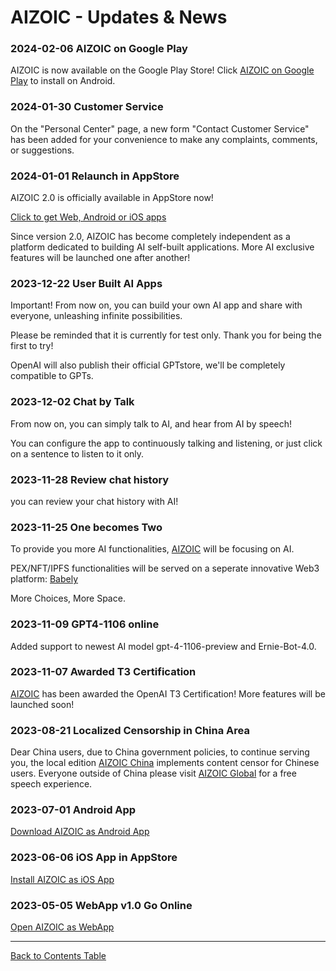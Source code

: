 # AIZOIC - Updates & News

### 2024-02-06 AIZOIC on Google Play

AIZOIC is now available on the Google Play Store! Click [AIZOIC on Google Play](https://gplay.aizoi.cc) to install on Android.

### 2024-01-30 Customer Service

On the "Personal Center" page, a new form "Contact Customer Service" has been added for your convenience to make any complaints, comments, or suggestions.

### 2024-01-01 Relaunch in AppStore

AIZOIC 2.0 is officially available in AppStore now!

[Click to get Web, Android or iOS apps](https://u.aizoi.cc/#/pages/user-resource)

Since version 2.0, AIZOIC has become completely independent as a platform dedicated to building AI self-built applications. More AI exclusive features will be launched one after another!

### 2023-12-22 User Built AI Apps

Important! From now on, you can build your own AI app and share with everyone, unleashing infinite possibilities.

Please be reminded that it is currently for test only. Thank you for being the first to try!

OpenAI will also publish their official GPTstore, we'll be completely compatible to GPTs.

### 2023-12-02 Chat by Talk

From now on, you can simply talk to AI, and hear from AI by speech!

You can configure the app to continuously talking and listening, or just click on a sentence to listen to it only.

### 2023-11-28 Review chat history

you can review your chat history with AI!

### 2023-11-25 One becomes Two

To provide you more AI functionalities, [AIZOIC](https://aizoi.cc) will be focusing on AI.

PEX/NFT/IPFS functionalities will be served on a seperate innovative Web3 platform: [Babely](https://babely.cc)

More Choices, More Space.

### 2023-11-09 GPT4-1106 online

Added support to newest AI model gpt-4-1106-preview and Ernie-Bot-4.0.

### 2023-11-07 Awarded T3 Certification

[AIZOIC](https://aizoi.cc) has been awarded the OpenAI T3 Certification! More features will be launched soon!

### 2023-08-21 Localized Censorship in China Area

Dear China users, due to China government policies, to continue serving you, the local edition [AIZOIC China](https://u.cn.aizoi.cc) implements content censor for Chinese users. Everyone outside of China please visit [AIZOIC Global](https://u.earth.aizoi.cc) for a free speech experience.

### 2023-07-01 Android App

[Download AIZOIC as Android App](https://u.aizoi.cc/#/pages/user-resource-detail?tagnow=android)

### 2023-06-06 iOS App in AppStore

[Install AIZOIC as iOS App](https://u.aizoi.cc/#/pages/user-resource-detail?tagnow=ios)

### 2023-05-05 WebApp v1.0 Go Online

[Open AIZOIC as WebApp](https://u.aizoi.cc)

---

[Back to Contents Table](./README.md)

